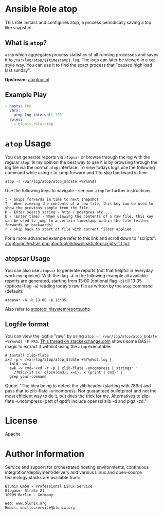 Ansible Role atop
====================

This role installs and configures atop, a process periodically saving a top like snapshot.

What is `atop`?
---------------
`atop` which aggregates process statistics of all running processes and saves it to `/var/log/atop/${timestamp}.log`. The logs can later be viewed in a `top` style way. You can use it to find the exact process that "caused high load last sunday".

**Upstream:** [atoptool.nl](http://www.atoptool.nl/)

Example Play
------------

```yaml
- hosts: foo
  vars:
    atop_log_interval: 120
  roles:
    - blunix.role-atop
```


`atop` Usage
============
You can generate reports via `atopsar` or browse through the log with the regular `atop`. In my opinion
the best way to use it is by browsing through the log file via the normal `atop` interface. To view todays logs use the following command while using `t` to jump forward and `T` to skip backward in time.
```
atop -r /var/log/atop/atop_$(date +%Y%m%d)
```

Use the following keys to navigate - see `man atop` for further instructions.
```
t - Skips forwards in time to next snapshot
T - When viewing the contents of a raw file, this key can be used to show the previous sample from the file.
P - Enter search string - http / postgres etc....
b - [Enter time] - When viewing the contents of a raw file, this key can be used to jump to a certain timestamp within the file (either forwards or backwards).
r - skip back to start of file with current filter applied
```

For a more advanced example refer to this link and scroll down to "scripts":
[atoptoopnl/extras.php](http://atoptool.nl/extras.php)
[atoptoolnl/download/atopscripts-1.1.tgz](http://atoptool.nl/download/atopscripts-1.1.tgz)


atopsar Usage
-------------
You can also use `atopsar` to generate reports (not that helpful in everyday work my opinion). With the flag `-A` in the following example all available reports are generated, starting from 13:00 (optional flag `-b`) till 13:35 (optional flag `-e`) reading today's raw file as written by the `atop` command (default): 
```
atopsar -A -b 13:00 -e 13:35
```

Also refer to [atoptool.nlsystemreports.php](http://www.atoptool.nl/systemreports.php)


Logfile format
--------------
You can view the logfile "raw" by using `atop -r /var/log/atop/atop_$(date +%Y%m%d) -P PRG`. [This thread on stackexchange.com](http://unix.stackexchange.com/questions/75764/can-i-extract-the-full-command-line-from-an-atop-1-23-data-file) shows some BASH magic to extract it without using the `atop` executable:
```
# Install zlib-flate
xxd -p < /var/log/atop/atop_$(date +%Y%m%d).log |
  fold -w4 |
  awk -v cmd='xxd -r -p | zlib-flate -uncompress | strings' '
    /789c/{if (x) close(cmd); x=1}; x {print | cmd}' |
  grep your-command
```

Quote: "The idea being to detect the zlib header (starting with 789c) and pass that to zlib-flate -uncompress. Not
guaranteed bulletproof and not the most efficient way to do it, but does the trick for me. Alternatives to
zlip-flate -uncompress (part of qpdf) include openssl zlib -d and pigz -zd."



License
=======

Apache

Author Information
==================

Service and support for orchestrated hosting environments, continuous integration/deployment/delivery and various Linux and open-source technology stacks are available from:

```
Blunix GmbH - Professional Linux Service
Glogauer Straße 21
10999 Berlin - Germany

Web: www.blunix.org
Email: mailto:service@blunix.org
```
